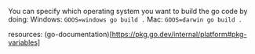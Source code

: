 You can specify which operating system you want to build the go code by doing:
Windows: `GOOS=windows go build .`
Mac: `GOOS=darwin go build .`

resources: (go-documentation)[https://pkg.go.dev/internal/platform#pkg-variables]

